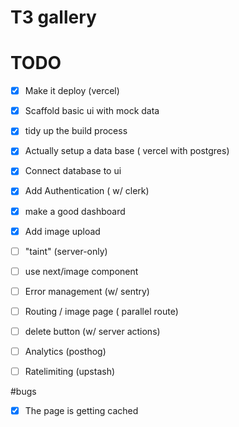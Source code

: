 # T3 gallery

# TODO

- [x] Make it deploy (vercel)
- [x] Scaffold basic ui with mock data
- [x] tidy up the build process
- [x] Actually setup a data base ( vercel with postgres)
- [x] Connect database to ui
- [x] Add Authentication ( w/ clerk)
- [x] make a good dashboard
- [x] Add image upload 
- [ ] "taint" (server-only)
- [ ] use next/image component
- [ ] Error management (w/ sentry)
- [ ] Routing / image page ( parallel route)
- [ ] delete button (w/ server actions)
- [ ] Analytics (posthog)
- [ ] Ratelimiting (upstash)



#bugs
- [x] The page is getting cached 